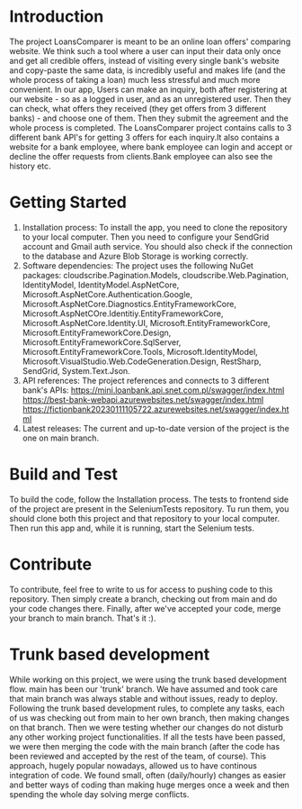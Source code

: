 # Introduction 
The project LoansComparer is meant to be an online loan offers' comparing website. We think such a tool where a user can input their data only once and get all credible offers, instead of visiting
every single bank's website and copy-paste the same data, is incredibly useful and makes life (and the whole process of taking a loan) much less stressful and much more convenient.
In our app, Users can make an inquiry, both after registering at our website - so as a logged in user, and as an unregistered user. Then they can check, what offers they received (they get offers from
3 different banks) - and choose one of them. Then they submit the agreement and the whole process is completed. The LoansComparer project contains calls to 3 different bank API's for getting 3 offers 
for each inquiry.It also contains a website for a bank employee, where bank employee can login and accept or decline the offer requests from clients.Bank employee can also see the history etc.

# Getting Started
1.	Installation process:
    To install the app, you need to clone the repository to your local computer. Then you need to configure your SendGrid account and Gmail auth service. You should also check if the connection to the
    database and Azure Blob Storage is working correctly.
2.	Software dependencies:
    The project uses the following NuGet packages: cloudscribe.Pagination.Models, cloudscribe.Web.Pagination, IdentityModel, IdentityModel.AspNetCore, Microsoft.AspNetCore.Authentication.Google, 
    Microsoft.AspNetCore.Diagnostics.EntityFrameworkCore, Microsoft.AspNetCOre.Identitiy.EntityFrameworkCore, Microsoft.AspNetCore.Identity.UI, Microsoft.EntityFrameworkCore, Microsoft.EntityFrameworkCore.Design,
    Microsoft.EntityFrameworkCore.SqlServer, Microsoft.EntityFrameworkCore.Tools, Microsoft.IdentityModel, Microsoft.VisualStudio.Web.CodeGeneration.Design, RestSharp, SendGrid, System.Text.Json. 
3.	API references:
    The project references and connects to 3 different bank's APIs:
    https://mini.loanbank.api.snet.com.pl/swagger/index.html
    https://best-bank-webapi.azurewebsites.net/swagger/index.html
    https://fictionbank20230111105722.azurewebsites.net/swagger/index.html
4. Latest releases:
    The current and up-to-date version of the project is the one on main branch.

# Build and Test
To build the code, follow the Installation process. The tests to frontend side of the project are present in the SeleniumTests repository. Tu run them, you should clone both this project and that repository
to your local computer. Then run this app and, while it is running, start the Selenium tests.

# Contribute
To contribute, feel free to write to us for access to pushing code to this repository. Then simply create a branch, checking out from main and do your code changes there. Finally, after we've accepted your code,
merge your branch to main branch. That's it :).

# Trunk based development
While working on this project, we were using the trunk based development flow. main has been our 'trunk' branch. We have assumed and took care that main branch was always stable and without issues, ready to deploy.
Following the trunk based development rules, to complete any tasks, each of us was checking out from main to her own branch, then making changes on that branch. Then we were testing whether our changes do not disturb
any other working project functionalities. If all the tests have been passed, we were then merging the code with the main branch (after the code has been reviewed and accepted by the rest of the team, of course). 
This approach, hugely popular nowadays, allowed us to have continous integration of code. We found small, often (daily/hourly) changes as easier and better ways of coding than making huge merges once a week and then 
spending the whole day solving merge conflicts.